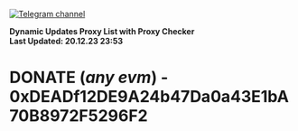 [![Telegram channel](https://img.shields.io/endpoint?url=https://runkit.io/damiankrawczyk/telegram-badge/branches/master?url=https://t.me/n4z4v0d)](https://t.me/n4z4v0d) 

**Dynamic Updates Proxy List with Proxy Checker**  
**Last Updated: 20.12.23 23:53**

# DONATE (_any evm_) - 0xDEADf12DE9A24b47Da0a43E1bA70B8972F5296F2
